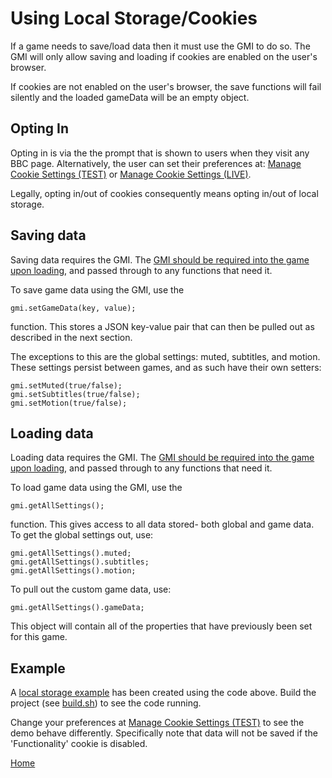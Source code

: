 # Using Local Storage/Cookies

If a game needs to save/load data then it must use the GMI to do so. The GMI will
only allow saving and loading if cookies are enabled on the user's browser.

If cookies are not enabled on the user's browser, the save functions will fail silently and the loaded gameData will be an empty object.

## Opting In

Opting in is via the the prompt that is shown to users when they visit any BBC
page. Alternatively, the user can set their preferences at:
[Manage Cookie Settings (TEST)] or [Manage Cookie Settings (LIVE)].

Legally, opting in/out of cookies consequently means opting in/out of local
storage.

## Saving data

Saving data requires the GMI. The [GMI should be required into the game upon loading](gmi.md#gmi),
and passed through to any functions that need it.

To save game data using the GMI, use the

````
gmi.setGameData(key, value);
````

function. This stores a JSON key-value pair that can then be pulled out as described in the next section.

The exceptions to this are the global settings: muted, subtitles, and motion. These
settings persist between games, and as such have their own setters:

````
gmi.setMuted(true/false);
gmi.setSubtitles(true/false);
gmi.setMotion(true/false);
````


## Loading data

Loading data requires the GMI. The [GMI should be required into the game upon loading](gmi.md#gmi),
and passed through to any functions that need it.

To load game data using the GMI, use the

````
gmi.getAllSettings();
````

function. This gives access to all data stored- both global and game data. To get the
global settings out, use:

````
gmi.getAllSettings().muted;
gmi.getAllSettings().subtitles;
gmi.getAllSettings().motion;
````

To pull out the custom game data, use:
````
gmi.getAllSettings().gameData;
````

This object will contain all of the properties that have previously been set for this game.


## Example
A [local storage example](../src/storage.js) has been created using the
code above. Build the project (see [build.sh](../build-scripts/build.sh)) to
see the code running.

Change your preferences at [Manage Cookie Settings (TEST)] to see the demo
behave differently. Specifically note that data will not be saved if the
'Functionality' cookie is disabled.


[Manage Cookie Settings (TEST)]: http://www.test.bbc.co.uk/privacy/cookies/managing/cookie-settings
[Manage Cookie Settings (LIVE)]: http://www.bbc.co.uk/privacy/cookies/managing/cookie-settings

[Home](../README.md)
